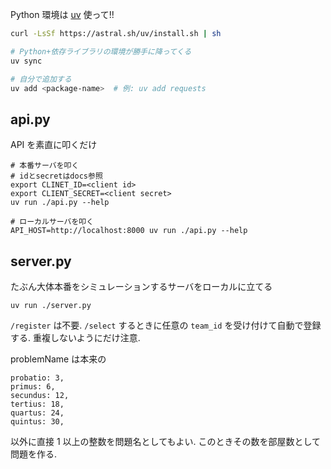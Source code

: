 Python 環境は [uv](https://docs.astral.sh/uv/) 使って!!

```bash
curl -LsSf https://astral.sh/uv/install.sh | sh
```

```bash
# Python+依存ライブラリの環境が勝手に降ってくる
uv sync

# 自分で追加する
uv add <package-name>  # 例: uv add requests
```

## api.py

API を素直に叩くだけ

```
# 本番サーバを叩く
# idとsecretはdocs参照
export CLINET_ID=<client id>
export CLIENT_SECRET=<client secret>
uv run ./api.py --help

# ローカルサーバを叩く
API_HOST=http://localhost:8000 uv run ./api.py --help
```

## server.py

たぶん大体本番をシミュレーションするサーバをローカルに立てる

```
uv run ./server.py
```

`/register` は不要.
`/select` するときに任意の `team_id` を受け付けて自動で登録する.
重複しないようにだけ注意.

problemName は本来の

```
probatio: 3,
primus: 6,
secundus: 12,
tertius: 18,
quartus: 24,
quintus: 30,
```

以外に直接 1 以上の整数を問題名としてもよい.
このときその数を部屋数として問題を作る.
